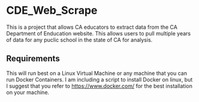 # CDE_Web_Scrape
This is a project that allows CA educators to extract data from the CA Department of Enducation website. This allows users to pull multiple years of data for any puclic school in the state of CA for analysis.
## Requirements
This will run best on a Linux Virtual Machine or any machine that you can run Docker Containers. I am including a script to install Docker on linux, but I suggest that you refer to https://www.docker.com/ for the best installation on your machine. 
